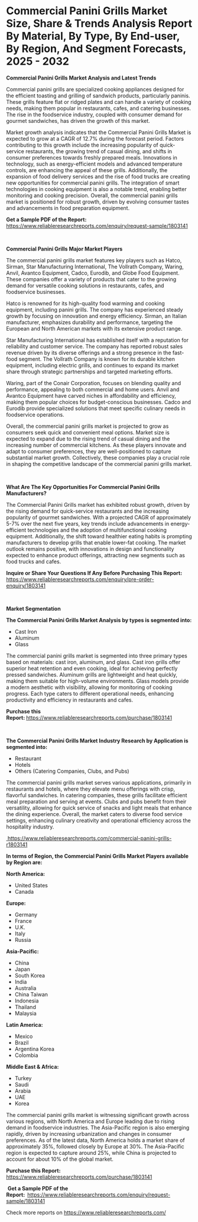 <p><h1>Commercial Panini Grills Market Size, Share & Trends Analysis Report By Material, By Type, By End-user, By Region, And Segment Forecasts, 2025 - 2032</h1></p><p><strong>Commercial Panini Grills Market Analysis and Latest Trends</strong></p>
<p><p>Commercial panini grills are specialized cooking appliances designed for the efficient toasting and grilling of sandwich products, particularly paninis. These grills feature flat or ridged plates and can handle a variety of cooking needs, making them popular in restaurants, cafes, and catering businesses. The rise in the foodservice industry, coupled with consumer demand for gourmet sandwiches, has driven the growth of this market.</p><p>Market growth analysis indicates that the Commercial Panini Grills Market is expected to grow at a CAGR of 12.7% during the forecast period. Factors contributing to this growth include the increasing popularity of quick-service restaurants, the growing trend of casual dining, and shifts in consumer preferences towards freshly prepared meals. Innovations in technology, such as energy-efficient models and advanced temperature controls, are enhancing the appeal of these grills. Additionally, the expansion of food delivery services and the rise of food trucks are creating new opportunities for commercial panini grills. The integration of smart technologies in cooking equipment is also a notable trend, enabling better monitoring and cooking precision. Overall, the commercial panini grills market is positioned for robust growth, driven by evolving consumer tastes and advancements in food preparation equipment.</p></p>
<p><strong>Get a Sample PDF of the Report:&nbsp;</strong> <a href="https://www.reliableresearchreports.com/enquiry/request-sample/1803141?utm_campaign=2224&utm_medium=2&utm_source=Github&utm_content=ia&utm_term=10042025&utm_id=commercial-panini-grills">https://www.reliableresearchreports.com/enquiry/request-sample/1803141</a></p>
<p>&nbsp;</p>
<p><strong>Commercial Panini Grills Major Market Players</strong></p>
<p><p>The commercial panini grills market features key players such as Hatco, Sirman, Star Manufacturing International, The Vollrath Company, Waring, Anvil, Avantco Equipment, Cadco, Eurodib, and Globe Food Equipment. These companies offer a variety of products that cater to the growing demand for versatile cooking solutions in restaurants, cafes, and foodservice businesses.</p><p>Hatco is renowned for its high-quality food warming and cooking equipment, including panini grills. The company has experienced steady growth by focusing on innovation and energy efficiency. Sirman, an Italian manufacturer, emphasizes durability and performance, targeting the European and North American markets with its extensive product range.</p><p>Star Manufacturing International has established itself with a reputation for reliability and customer service. The company has reported robust sales revenue driven by its diverse offerings and a strong presence in the fast-food segment. The Vollrath Company is known for its durable kitchen equipment, including electric grills, and continues to expand its market share through strategic partnerships and targeted marketing efforts.</p><p>Waring, part of the Conair Corporation, focuses on blending quality and performance, appealing to both commercial and home users. Anvil and Avantco Equipment have carved niches in affordability and efficiency, making them popular choices for budget-conscious businesses. Cadco and Eurodib provide specialized solutions that meet specific culinary needs in foodservice operations.</p><p>Overall, the commercial panini grills market is projected to grow as consumers seek quick and convenient meal options. Market size is expected to expand due to the rising trend of casual dining and the increasing number of commercial kitchens. As these players innovate and adapt to consumer preferences, they are well-positioned to capture substantial market growth. Collectively, these companies play a crucial role in shaping the competitive landscape of the commercial panini grills market.</p></p>
<p>&nbsp;</p>
<p><strong>What Are The Key Opportunities For Commercial Panini Grills Manufacturers?</strong></p>
<p><p>The Commercial Panini Grills market has exhibited robust growth, driven by the rising demand for quick-service restaurants and the increasing popularity of gourmet sandwiches. With a projected CAGR of approximately 5-7% over the next five years, key trends include advancements in energy-efficient technologies and the adoption of multifunctional cooking equipment. Additionally, the shift toward healthier eating habits is prompting manufacturers to develop grills that enable lower-fat cooking. The market outlook remains positive, with innovations in design and functionality expected to enhance product offerings, attracting new segments such as food trucks and cafes.</p></p>
<p><strong>Inquire or Share Your Questions If Any Before Purchasing This Report:</strong> <a href="https://www.reliableresearchreports.com/enquiry/pre-order-enquiry/1803141?utm_campaign=2224&utm_medium=2&utm_source=Github&utm_content=ia&utm_term=10042025&utm_id=commercial-panini-grills">https://www.reliableresearchreports.com/enquiry/pre-order-enquiry/1803141</a></p>
<p>&nbsp;</p>
<p><strong>Market Segmentation</strong></p>
<p><strong>The Commercial Panini Grills Market Analysis by types is segmented into:</strong></p>
<p><ul><li>Cast Iron</li><li>Aluminum</li><li>Glass</li></ul></p>
<p><p>The commercial panini grills market is segmented into three primary types based on materials: cast iron, aluminum, and glass. Cast iron grills offer superior heat retention and even cooking, ideal for achieving perfectly pressed sandwiches. Aluminum grills are lightweight and heat quickly, making them suitable for high-volume environments. Glass models provide a modern aesthetic with visibility, allowing for monitoring of cooking progress. Each type caters to different operational needs, enhancing productivity and efficiency in restaurants and cafes.</p></p>
<p><strong>Purchase this Report:&nbsp;</strong><a href="https://www.reliableresearchreports.com/purchase/1803141?utm_campaign=2224&utm_medium=2&utm_source=Github&utm_content=ia&utm_term=10042025&utm_id=commercial-panini-grills">https://www.reliableresearchreports.com/purchase/1803141</a></p>
<p>&nbsp;</p>
<p><strong>The Commercial Panini Grills Market Industry Research by Application is segmented into:</strong></p>
<p><ul><li>Restaurant</li><li>Hotels</li><li>Others (Catering Companies, Clubs, and Pubs)</li></ul></p>
<p><p>The commercial panini grills market serves various applications, primarily in restaurants and hotels, where they elevate menu offerings with crisp, flavorful sandwiches. In catering companies, these grills facilitate efficient meal preparation and serving at events. Clubs and pubs benefit from their versatility, allowing for quick service of snacks and light meals that enhance the dining experience. Overall, the market caters to diverse food service settings, enhancing culinary creativity and operational efficiency across the hospitality industry.</p></p>
<p><a href="https://www.reliableresearchreports.com/commercial-panini-grills-r1803141?utm_campaign=2224&utm_medium=2&utm_source=Github&utm_content=ia&utm_term=10042025&utm_id=commercial-panini-grills">&nbsp;https://www.reliableresearchreports.com/commercial-panini-grills-r1803141</a></p>
<p><strong>In terms of Region, the Commercial Panini Grills Market Players available by Region are:</strong></p>
<p>
    <p> <strong> North America: </strong>
        <ul>
            <li>United States</li>
            <li>Canada</li>
        </ul>
        </p> 
    <p> <strong> Europe: </strong>
        <ul>
            <li>Germany</li>
            <li>France</li>
            <li>U.K.</li>
            <li>Italy</li>
            <li>Russia</li>
        </ul>
        </p> 
    <p> <strong> Asia-Pacific: </strong>
        <ul>
            <li>China</li>
            <li>Japan</li>
            <li>South Korea</li>
            <li>India</li>
            <li>Australia</li>
            <li>China Taiwan</li>
            <li>Indonesia</li>
            <li>Thailand</li>
            <li>Malaysia</li>
        </ul>
        </p> 
    <p> <strong> Latin America: </strong>
        <ul>
            <li>Mexico</li>
            <li>Brazil</li>
            <li>Argentina Korea</li>
            <li>Colombia</li>
        </ul>
        </p> 
    <p> <strong> Middle East & Africa: </strong>
        <ul>
            <li>Turkey</li>
            <li>Saudi</li>
            <li>Arabia</li>
            <li>UAE</li>
            <li>Korea</li>
        </ul>
    </p>
    </p>
<p><p>The commercial panini grills market is witnessing significant growth across various regions, with North America and Europe leading due to rising demand in foodservice industries. The Asia-Pacific region is also emerging rapidly, driven by increasing urbanization and changes in consumer preferences. As of the latest data, North America holds a market share of approximately 35%, followed closely by Europe at 30%. The Asia-Pacific region is expected to capture around 25%, while China is projected to account for about 10% of the global market.</p></p>
<p><strong>Purchase this Report: </strong><a href="https://www.reliableresearchreports.com/purchase/1803141?utm_campaign=2224&utm_medium=2&utm_source=Github&utm_content=ia&utm_term=10042025&utm_id=commercial-panini-grills">https://www.reliableresearchreports.com/purchase/1803141</a></p>
<p>&nbsp;<strong>Get a Sample PDF of the Report:&nbsp;&nbsp;</strong><a href="https://www.reliableresearchreports.com/enquiry/request-sample/1803141?utm_campaign=2224&utm_medium=2&utm_source=Github&utm_content=ia&utm_term=10042025&utm_id=commercial-panini-grills">https://www.reliableresearchreports.com/enquiry/request-sample/1803141</a></p>
<p><strong></strong></p>
<p>Check more reports on <a href="https://www.reliableresearchreports.com/?utm_campaign=2224&utm_medium=2&utm_source=Github&utm_content=ia&utm_term=10042025&utm_id=commercial-panini-grills">https://www.reliableresearchreports.com/</a></p>